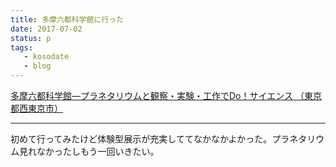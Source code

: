 ```yaml
---
title: 多摩六都科学館に行った
date: 2017-07-02
status: p
tags:
   - kosodate
   - blog
---
```


[多摩六都科学館―プラネタリウムと観察・実験・工作でDo！サイエンス （東京都西東京市）](http://www.tamarokuto.or.jp/)

---

初めて行ってみたけど体験型展示が充実しててなかなかよかった。プラネタリウム見れなかったしもう一回いきたい。
